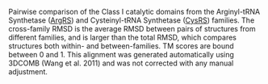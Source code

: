 Pairwise comparison of the Class I catalytic domains from the Arginyl-tRNA Synthetase (<a href='/class1/arg'>ArgRS</a>) and Cysteinyl-tRNA Synthetase (<a href='/class1/cys'>CysRS</a>) families. 
	The cross-family RMSD is the average RMSD between pairs of structures from different families, and is
	 larger than the total RMSD, which compares structures both within- and between-families. TM scores are bound between 0 and 1. 
	 This alignment was generated automatically using 3DCOMB (Wang et al. 2011) and was not corrected with any manual adjustment.
